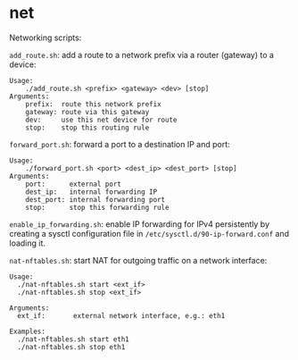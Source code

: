 # net

Networking scripts:

`add_route.sh`: add a route to a network prefix via a router (gateway) to a
device:

```
Usage:
    ./add_route.sh <prefix> <gateway> <dev> [stop]
Arguments:
    prefix:  route this network prefix
    gateway: route via this gateway
    dev:     use this net device for route
    stop:    stop this routing rule
```

`forward_port.sh`: forward a port to a destination IP and port:

```
Usage:
    ./forward_port.sh <port> <dest_ip> <dest_port> [stop]
Arguments:
    port:      external port
    dest_ip:   internal forwarding IP
    dest_port: internal forwarding port
    stop:      stop this forwarding rule
```

`enable_ip_forwarding.sh`: enable IP forwarding for IPv4 persistently by
creating a sysctl configuration file in `/etc/sysctl.d/90-ip-forward.conf` and
loading it.

`nat-nftables.sh`: start NAT for outgoing traffic on a network interface:

```
Usage:
  ./nat-nftables.sh start <ext_if>
  ./nat-nftables.sh stop <ext_if>

Arguments:
  ext_if:       external network interface, e.g.: eth1

Examples:
  ./nat-nftables.sh start eth1
  ./nat-nftables.sh stop eth1
```
